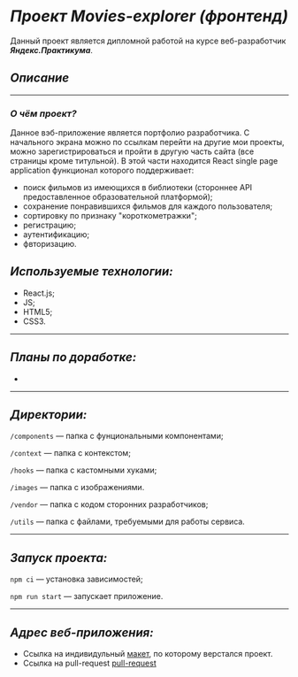 # ***Проект Movies-explorer (фронтенд)***
Данный проект является дипломной работой на курсе веб-разработчик ***Яндекс.Практикума***.
## *Описание*
----
### ***О чём проект?***

Данное вэб-приложение является портфолио разработчика. С начального экрана можно по ссылкам перейти на другие мои проекты, можно зарегистрироваться и пройти в другую часть сайта (все страницы кроме титульной).
В этой части находится React single page application функционал которого поддерживает:
* поиск фильмов из имеющихся в библиотеки (стороннее API предоставленное образовательной платформой);
* сохранение понравившихся фильмов для каждого пользователя;
* сортировку по признаку "короткометражки";
* регистрацию;
* аутентификацию;
* фвторизацию.

## *Используемые технологии:*

* React.js;
* JS;
* HTML5;
* CSS3.
---
## *Планы по доработке:*
*

---
## *Директории:*

`/components` — папка с фунциональными компонентами;

`/context` — папка с контекстом;

`/hooks` — папка с кастомными хуками;

`/images` — папка c изображениями.

`/vendor` — папка с кодом сторонних разработчиков;

`/utils` — папка с файлами, требуемыми для работы сервиса.

---
## *Запуск проекта:*
`npm сi` — установка зависимостей;

`npm run start` — запускает приложение.

---
## *Адрес веб-приложения:*


* Ссылка на индивидульный [макет](https://disk.yandex.ru/d/WGfIKffnO0lZHQ), по которому верстался проект.
* Ссылка на pull-request [pull-request](https://github.com/MaksNikulnikov/movies-explorer-frontend/pull/2#issue-1743950922)
